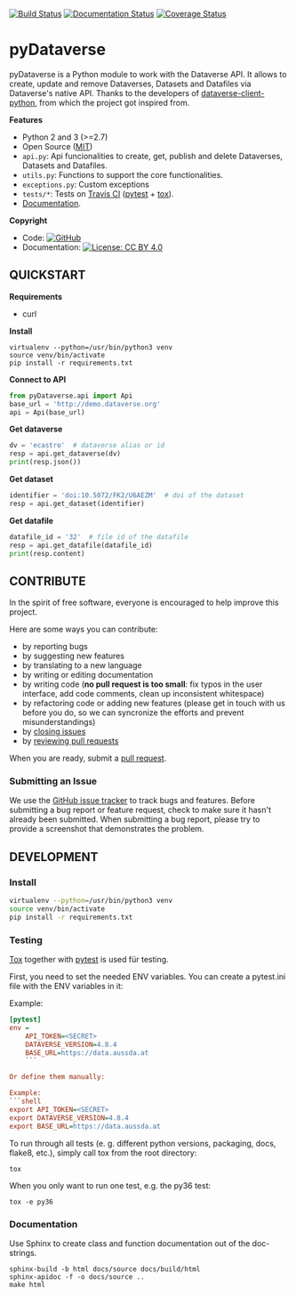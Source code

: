 [![Build Status](https://travis-ci.com/AUSSDA/pyDataverse.svg?branch=master)](https://travis-ci.com/AUSSDA/pyDataverse) [![Documentation Status](https://readthedocs.org/projects/pydataverse/badge/?version=latest)](https://pydataverse.readthedocs.io/en/latest) [![Coverage Status](https://coveralls.io/repos/github/AUSSDA/pyDataverse/badge.svg?branch=master)](https://coveralls.io/github/AUSSDA/pyDataverse?branch=master)

# pyDataverse

pyDataverse is a Python module to work with the Dataverse API. It allows to create, update and remove Dataverses, Datasets and Datafiles via Dataverse's native API. Thanks to the developers of [dataverse-client-python](https://github.com/IQSS/dataverse-client-python), from which the project got inspired from.


**Features**

* Python 2 and 3 (>=2.7)
* Open Source ([MIT](https://opensource.org/licenses/MIT))
* `api.py`: Api funcionalities to create, get, publish and delete Dataverses, Datasets and Datafiles.
* `utils.py`: Functions to support the core functionalities.
* `exceptions.py`: Custom exceptions
* `tests/*`: Tests on [Travis CI](https://travis-ci.com/AUSSDA/pyDataverse) ([pytest](https://docs.pytest.org/en/latest/) + [tox](http://tox.readthedocs.io/)).
* [Documentation](https://pydataverse.readthedocs.io/en/latest/).


**Copyright**

* Code:  [![GitHub](https://img.shields.io/github/license/aussda/pydataverse.svg)](https://opensource.org/licenses/MIT)
* Documentation:  [![License: CC BY 4.0](https://licensebuttons.net/l/by/4.0/80x15.png)](https://creativecommons.org/licenses/by/4.0/)

## QUICKSTART

**Requirements**

* curl

**Install**

```shell
virtualenv --python=/usr/bin/python3 venv
source venv/bin/activate
pip install -r requirements.txt
```

**Connect to API**

```python
from pyDataverse.api import Api
base_url = 'http://demo.dataverse.org'
api = Api(base_url)
```
**Get dataverse**

```python
dv = 'ecastro'  # dataverse alias or id
resp = api.get_dataverse(dv)
print(resp.json())
```

**Get dataset**

```python
identifier = 'doi:10.5072/FK2/U6AEZM'  # doi of the dataset
resp = api.get_dataset(identifier)
```

**Get datafile**

```python
datafile_id = '32'  # file id of the datafile
resp = api.get_datafile(datafile_id)
print(resp.content)
```

## CONTRIBUTE

In the spirit of free software, everyone is encouraged to help improve this project.

Here are some ways you can contribute:

- by reporting bugs
- by suggesting new features
- by translating to a new language
- by writing or editing documentation
- by writing code (**no pull request is too small**: fix typos in the user interface, add code comments, clean up inconsistent whitespace)
- by refactoring code or adding new features (please get in touch with us before you do, so we can syncronize the efforts and prevent misunderstandings)
- by [closing issues](https://github.com/AUSSDA/pyDataverse/issues)
- by [reviewing pull requests](https://github.com/AUSSDA/pyDataverse/pulls)

When you are ready, submit a [pull request](https://github.com/AUSSDA/pyDataverse).

### Submitting an Issue

We use the [GitHub issue tracker](https://github.com/AUSSDA/pyDataverse/issues) to track bugs and features. Before submitting a bug report or feature request, check to make sure it hasn't already been submitted. When submitting a bug report, please try to provide a screenshot that demonstrates the problem.

## DEVELOPMENT

### Install

```bash
virtualenv --python=/usr/bin/python3 venv
source venv/bin/activate
pip install -r requirements.txt
```

### Testing

[Tox](http://tox.readthedocs.io/) together with [pytest](https://docs.pytest.org/en/latest/) is used für testing.

First, you need to set the needed ENV variables. You can create a pytest.ini file with the ENV variables in it:

Example:
```ini
[pytest]
env =
    API_TOKEN=<SECRET>
    DATAVERSE_VERSION=4.8.4
    BASE_URL=https://data.aussda.at
    ```

Or define them manually:

Example:
```shell
export API_TOKEN=<SECRET>
export DATAVERSE_VERSION=4.8.4
export BASE_URL=https://data.aussda.at
```

To run through all tests (e. g. different python versions, packaging, docs, flake8, etc.), simply call tox from the root directory:
```shell
tox
```

When you only want to run one test, e.g. the py36 test:
```shell
tox -e py36
```

### Documentation

Use Sphinx to create class and function documentation out of the doc-strings.

```
sphinx-build -b html docs/source docs/build/html
sphinx-apidoc -f -o docs/source ..
make html
```
